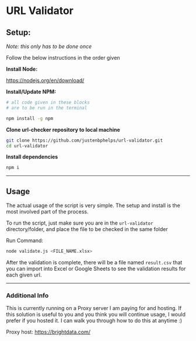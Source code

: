 # URL Validator

## Setup:

_Note: this only has to be done once_

Follow the below instructions in the order given

**Install Node:**

https://nodejs.org/en/download/

**Install/Update NPM:**

```bash
# all code given in these blocks
# are to be run in the terminal

npm install -g npm
```

**Clone url-checker repository to local machine**

```bash
git clone https://github.com/justenbphelps/url-validator.git
cd url-validator
```

**Install dependencies**

```bash
npm i
```

---

## Usage

The actual usage of the script is very simple. The setup and install is the most involved part of the process.

To run the script, just make sure you are in the `url-validator` directory/folder, and place the file to be checked in the same folder

Run Command:

```bash
node validate.js <FILE_NAME.xlsx>
```

After the validation is complete, there will be a file named `result.csv` that you can import into Excel or Google Sheets to see the validation results for each given url.

---

### Additional Info

This is currently running on a Proxy server I am paying for and hosting. If this solution is useful to you and you think you will continue usage, I would prefer if you hosted it. I can walk you through how to do this at anytime :)

Proxy host:
https://brightdata.com/
